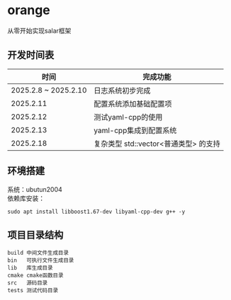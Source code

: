 # orange
从零开始实现salar框架

## 开发时间表
| 时间 | 完成功能 |
| ---  | --- |
| 2025.2.8 ~ 2025.2.10| 日志系统初步完成 |
| 2025.2.11 | 配置系统添加基础配置项 |
| 2025.2.12 | 测试yaml-cpp的使用 |
| 2025.2.13 | yaml-cpp集成到配置系统 |
| 2025.2.18 | 复杂类型 std::vector<普通类型> 的支持 |

## 环境搭建
系统：ubutun2004  
依赖库安装：
``` shell
sudo apt install libboost1.67-dev libyaml-cpp-dev g++ -y
```

## 项目目录结构
``` shell
build 中间文件生成目录
bin   可执行文件生成目录
lib   库生成目录
cmake cmake函数目录
src   源码目录
tests 测试代码目录
```